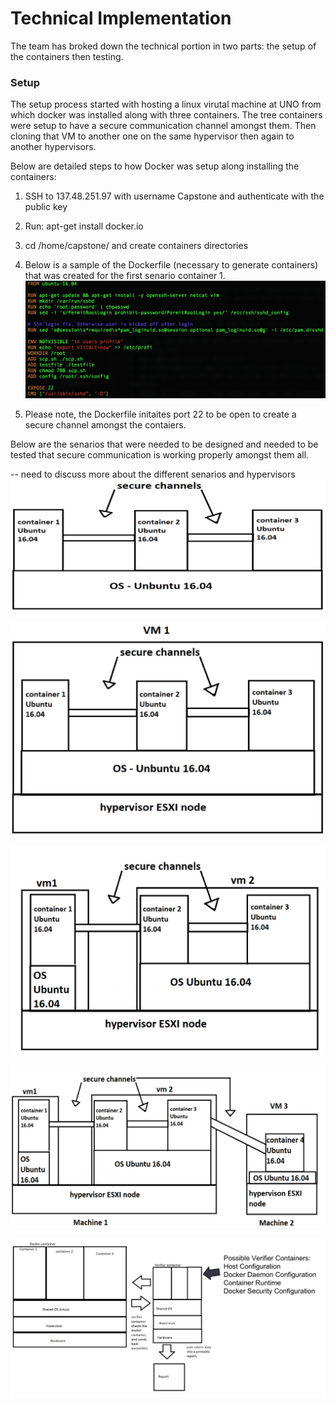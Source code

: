 # Technical Implementation

The team has broked down the technical portion in two parts: the setup of the containers then testing.

### Setup
The setup process started with hosting a linux virutal machine at UNO from which docker was installed along with three containers. The tree containers were setup to have a secure communication channel amongst them. Then cloning that VM to another one on the same hypervisor then again to another hypervisors.

Below are detailed steps to how Docker was setup along installing the containers:
1. SSH to 137.48.251.97 with username Capstone and authenticate with the public key
2. Run: apt-get install docker.io
3. cd /home/capstone/ and create containers directories
4. Below is a sample of the Dockerfile (necessary to generate containers) that was created for the first senario container 1.![sampleDockerfile](/Diagrams/sampleDockerfile.png "sampleDockerfile")

  1. Please note, the Dockerfile initaites port 22 to be open to create a secure channel amongst the contaiers.

Below are the senarios that were needed to be designed and needed to be tested that secure communication is working properly amongst them all.

-- need to discuss more about the different senarios and hypervisors
![vmorginal](/Diagrams/vmorginal.png "vm on architecture")

![vm1](/Diagrams/vm1.png "1vm on hypervisor")

![2vms](/Diagrams/2vms.png "2vms on same hypervisor")

![3vms](/Diagrams/3vms.png "3vms on different hypervisors")

![testplan](/Diagrams/testplan.png "Containers high-level")
